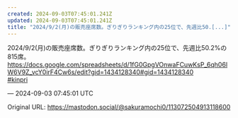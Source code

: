```yaml
---
created: 2024-09-03T07:45:01.241Z
updated: 2024-09-03T07:45:01.241Z
title: "2024/9/2(月)の販売座席数。ぎりぎりランキング内の25位で、先週比50.[...]"
---
```


<p>2024/9/2(月)の販売座席数。ぎりぎりランキング内の25位で、先週比50.2%の815席。<br /><a href="https://docs.google.com/spreadsheets/d/1fG0GpgVOnwaFCuwKsP_6qh06lW6V9Z_vcY0irF4Cw6s/edit?gid=1434128340#gid=1434128340" target="_blank" rel="nofollow noopener" translate="no"><span class="invisible">https://</span><span class="ellipsis">docs.google.com/spreadsheets/d</span><span class="invisible">/1fG0GpgVOnwaFCuwKsP_6qh06lW6V9Z_vcY0irF4Cw6s/edit?gid=1434128340#gid=1434128340</span></a><br /><a href="https://mastodon.social/tags/kinpri" class="mention hashtag" rel="tag">#<span>kinpri</span></a></p>

&mdash; 2024-09-03 07:45:01 UTC

Original URL: https://mastodon.social/@sakuramochi0/113072504913118600
